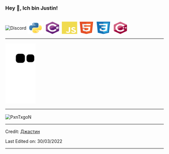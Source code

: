 <h3 title="hehehe"> Hey 👋, Ich bin Justin!</h3>
  
<div style="display: inline_block"><br>
  <img align="center" alt="Discord" height="40" width="50" src="https://www.svgrepo.com/show/353655/discord-icon.svg">
  <img align="center" alt="Rafa-Python" height="40" width="50" src="https://raw.githubusercontent.com/devicons/devicon/master/icons/python/python-original.svg">
  <img align="center" alt="Rafa-Csharp" height="40" width="50" src="https://raw.githubusercontent.com/devicons/devicon/master/icons/csharp/csharp-original.svg">
  <img align="center" alt="Rafa-Js" height="40" width="50" src="https://raw.githubusercontent.com/devicons/devicon/master/icons/javascript/javascript-plain.svg">
  <img align="center" alt="Rafa-HTML" height="40" width="50" src="https://raw.githubusercontent.com/devicons/devicon/master/icons/html5/html5-original.svg">
  <img align="center" alt="Rafa-CSS" height="40" width="50" src="https://raw.githubusercontent.com/devicons/devicon/master/icons/css3/css3-original.svg">
  <img align="center" alt="Rafa-Cplusplus" height="40" width="50" src="https://raw.githubusercontent.com/devicons/devicon/master/icons/cplusplus/cplusplus-original.svg">
</div>

----

<div> 
  
  ![Snake animation](https://github.com/rafaballerini/rafaballerini/blob/output/github-contribution-grid-snake.svg)
  
</div>

----

<img align="center" src="https://github-readme-streak-stats.herokuapp.com/?user=PxnTxgoN&count_private=true&theme=radical" alt="PxnTxgoN" />

----
Credit: [Джастин](https://github.com/pxntxgon)

Last Edited on: 30/03/2022

----
